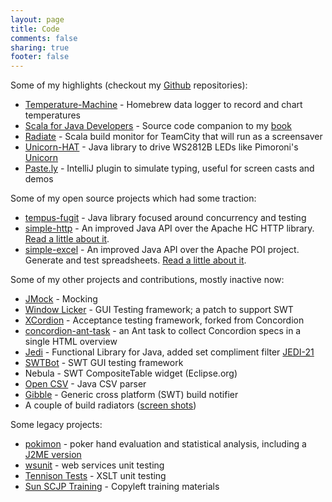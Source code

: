 ```yaml
---
layout: page
title: Code
comments: false
sharing: true
footer: false
---
```

Some of my highlights (checkout my [Github](https://github.com/tobyweston?tab=repositories) repositories):

* [Temperature-Machine](http://temperature-machine.com) - Homebrew data logger to record and chart temperatures
* [Scala for Java Developers](https://github.com/tobyweston/learn-scala-java-devs) - Source code companion to my [book](https://www.apress.com/gp/book/9781484231074)
* [Radiate](https://github.com/tobyweston/radiate) - Scala build monitor for TeamCity that will run as a screensaver
* [Unicorn-HAT](https://github.com/tobyweston/unicorn-hat) - Java library to drive WS2812B LEDs like Pimoroni's [Unicorn](https://shop.pimoroni.com/products/unicorn-hat)
* [Paste.ly](https://github.com/tobyweston/paste.ly) - IntelliJ plugin to simulate typing, useful for screen casts and demos


Some of my open source projects which had some traction:

* [tempus-fugit](http://tempusfugitlibrary.org/) - Java library focused around concurrency and testing
* [simple-http](https://github.com/tobyweston/simple-http) - An improved Java API over the Apache HC HTTP library. [Read a little about it](/blog/2012/06/10/http-simple/).
* [simple-excel](https://github.com/tobyweston/simple-excel) - An improved Java API over the Apache POI project. Generate and test spreadsheets. [Read a little about it](/blog/2012/09/14/diff-excel-with-java-and-hamcrest/).


Some of my other projects and contributions, mostly inactive now:

* [JMock](https://github.com/jmock-developers/) - Mocking
* [Window Licker](http://code.google.com/p/windowlicker/) - GUI Testing framework; a patch to support SWT
* [XCordion](http://code.google.com/p/xcordion/) - Acceptance testing framework, forked from Concordion
* [concordion-ant-task](http://badrobot.googlecode.com/svn/trunk/bad.robot/concordion-ant-task/manual/Overview.html) - an Ant task to collect Concordion specs in a single HTML overview
* [Jedi](http://jedi.codehaus.org/) - Functional Library for Java, added set compliment filter [JEDI-21](http://jira.codehaus.org/browse/JEDI-21)
* [SWTBot](http://www.eclipse.org/swtbot/) - SWT GUI testing framework
* Nebula - SWT CompositeTable widget (Eclipse.org)
* [Open CSV](http://opencsv.sourceforge.net/) - Java CSV parser
* [Gibble](http://code.google.com/p/gibble) - Generic cross platform (SWT) build notifier
* A couple of build radiators ([screen shots](builds.html))

Some legacy projects:

* [pokimon](http://sourceforge.net/projects/pokimon) - poker hand evaluation and statistical analysis, including a [J2ME version](pokimon.html)
* [wsunit](https://wsunit.dev.java.net/) - web services unit testing
* [Tennison Tests](http://tennison-tests.sourceforge.net/index.html) - XSLT unit testing
* [Sun SCJP Training](http://sourceforge.net/projects/scjp-course) - Copyleft training materials
